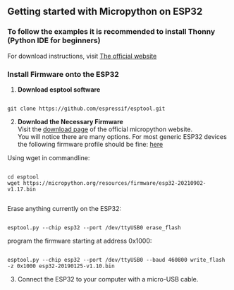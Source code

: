 ## Getting started with Micropython on ESP32

### To follow the examples it is recommended to install Thonny (Python IDE for beginners)

For download instructions, visit [The official website](https://thonny.org "Official Thonny Website")

### Install Firmware onto the ESP32

1. **Download esptool software** <br />

```shell

git clone https://github.com/espressif/esptool.git

```

2. **Download the Necessary Firmware** <br />
Visit the [download page](https://micropython.org/download/) of the official micropython website. <br />
You will notice there are many options. For most generic ESP32 devices the following firmware profile should be fine: [here](https://micropython.org/download/esp32/)

Using wget in commandline:

```shell

cd esptool
wget https://micropython.org/resources/firmware/esp32-20210902-v1.17.bin


```

Erase anything currently on the ESP32:

```shell

esptool.py --chip esp32 --port /dev/ttyUSB0 erase_flash

```
program the firmware starting at address 0x1000:

```shell

esptool.py --chip esp32 --port /dev/ttyUSB0 --baud 460800 write_flash -z 0x1000 esp32-20190125-v1.10.bin

```

3. Connect the ESP32 to your computer with a micro-USB cable.



